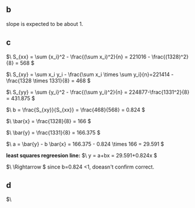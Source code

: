 ## b
slope is expected to be about 1.

## c
$\ S_{xx} = \sum {x_i}^2 - \frac{(\sum x_i)^2}{n} = 221016 - \frac{(1328)^2}{8} = 568 \$

$\ S_{xy} = \sum x_i y_i - \frac{\sum x_i \times \sum y_i}{n}=221414 - \frac{1328 \times 1331}{8} = 468 \$

$\ S_{yy} = \sum {y_i}^2 - \frac{(\sum y_i)^2}{n} = 224877-\frac{1331^2}{8} = 431.875 \$

$\ b = \frac{S_{xy}}{S_{xx}} = \frac{468}{568} = 0.824 \$

$\ \bar{x} = \frac{1328}{8} = 166 \$

$\ \bar{y} = \frac{1331}{8} = 166.375 \$

$\ a = \bar{y} - b \bar{x} = 166.375 - 0.824 \times 166 = 29.591 \$

**least squares regreesion line:**
$\ y = a+bx = 29.591+0.824x \$

$\ \Rightarrow \$
since b=0.824 <1, doeasn't confirm correct.

## d
$\ 
